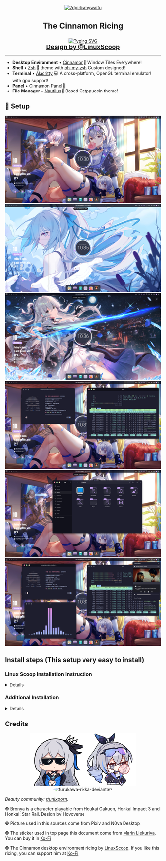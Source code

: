 <div align="center">
  <a href="https://github.com/2dgirlismywaifu/My-Linux-Ricing">
    <img class="avatar" alt="2dgirlismywaifu" src="https://images.weserv.nl/?url=raw.githubusercontent.com/2dgirlismywaifu/My-Linux-Ricing/main/assets/bronya/Bronya.png&h=300&w=300&fit=cover&mask=circle&maxage=7d" width="200" height="200"/>
  </a>

<h3 align="center", style="font-size:25px">The Cinnamon Ricing</h3>
  <a href="https://git.io/typing-svg"><img src="https://readme-typing-svg.demolab.com?font=Caveat&size=30&pause=1000&color=E462F7&center=true&vCenter=true&random=false&width=435&lines=%F0%9F%92%95+The+CEO+Hoyoverse%3A+Bronya+%F0%9F%92%95" alt="Typing SVG" /></a>
  <br />
  <a href="https://www.youtube.com/@linuxscoop", style="font-size:20px"><strong>Design by @LinuxScoop</strong></a>
<hr>

</div>

- **Desktop Environment** • [Cinnamon](https://github.com/hyprwm/Hyprland)🎨 Window Tiles
  Everywhere!
- **Shell** • [Zsh](https://www.zsh.org) 🐚 theme with
  [oh-my-zsh](https://github.com/ohmyzsh/ohmyzsh) Custom designed!
- **Terminal** • [Alacritty](https://github.com/alacritty/alacritty) 💻 A cross-platform, OpenGL terminal emulator!
  with gpu support!
- **Panel** • Cinnamon Panel🍧
- **File Manager** • [Nautilus](https://apps.gnome.org/en/Nautilus)🔖 Based Catppuccin theme!

## 🌸 Setup

![1](./assets/cinnamon-screenshorts/screen-short-01.png)![2](./assets/cinnamon-screenshorts/screen-short-05.png) ![3](./assets/cinnamon-screenshorts/screen-short-06.png) ![4](./assets/cinnamon-screenshorts/screen-short-02.png) ![5](./assets/cinnamon-screenshorts/screen-short-03.png) ![6](./assets/cinnamon-screenshorts/screen-short-04.png)

## Install steps (This setup very easy to install)
<div align="left">

### Linux Scoop Installation Instruction

<details>

- Follow the instruction in this [documents](https://raw.githack.com/2dgirlismywaifu/My-Linux-Ricing/cinnamon/Instrustion-Linuxscoop.html)

</details>

### Additional Installation
<details>

#### CLI & Tools
```sh
yay -S htop zsh cava neofetch alacritty
```

#### Editor

```sh
yay -S visual-studio-code-bin geany neovim vim
```
#### Theme Based

 - If you use Arch Linux, you can install the theme from the AUR repository. If you use another distro, you can install it from the source code.

```sh
yay -S catppuccin-gtk-theme-macchiato catppuccin-gtk-theme-mocha papirus-icon-theme kvantum kvantum-theme-catppuccin-git
```
#### Zsh

```sh
chsh -s $(which zsh)
sh -c "$(curl -fsSL https://raw.githubusercontent.com/ohmyzsh/ohmyzsh/master/tools/install.sh)"
git clone https://github.com/zsh-users/zsh-autosuggestions ${ZSH_CUSTOM:-~/.oh-my-zsh/custom}/plugins/zsh-autosuggestions
git clone https://github.com/zsh-users/zsh-syntax-highlighting.git ${ZSH_CUSTOM:-~/.oh-my-zsh/custom}/plugins/zsh-syntax-highlighting
```
#### Fonts
- The nerd fonts: choose JetBrainsMono, Iosevka
```sh
yay -S nerd-fonts ttf-iosevka
```
#### Dotfiles

- Just copy the dotfiles to your home directory
```sh
 cp -r .config ~/
 cp .zshrc ~/
 cp .oh-my-zsh ~/
```

</details>

</div>


## Credits
<div align="center">

  <p float="left">
    <img alt="ceo-bronya" src="https://raw.githubusercontent.com/2dgirlismywaifu/My-Linux-Ricing/main/assets/bronya/Bronya.png" width="170" height="170"/>
    <img alt="sliver-wolf" src="https://raw.githubusercontent.com/2dgirlismywaifu/My-Linux-Ricing/main/assets/bronya/Silverwolf_1.png" width="170" height="170"/>
    <img style="border-radius: 50%;" alt="furukawa-rikka-deviantart" src="https://images.weserv.nl/?url=raw.githubusercontent.com/2dgirlismywaifu/My-Linux-Ricing/main/assets/bronya/20230522_192915.png&h=300&w=300&fit=cover&mask=circle&maxage=7d" width="170" height="170"/>
  </p>
</div>

_Beauty community: [r/unixporn](https://www.reddit.com/r/unixporn)._

**©** Bronya is a character playable from Houkai Gakuen, Honkai Impact 3 and Honkai: Star Rail. Design by Hoyoverse

**©** Picture used in this sources come from Pixiv and N0va Desktop

**©** The sticker used in top page this document come from [Marin Liekuriva](https://twitter.com/MarinLiekuriva). You can buy it in [Ko-Fi](https://ko-fi.com/marinliekuriva)

**©** The Cinnamon desktop environment ricing by [LinuxScoop](https://www.youtube.com/@linuxscoop). If you like this ricing, you can support him at [Ko-Fi](https://ko-fi.com/linuxscoop)

